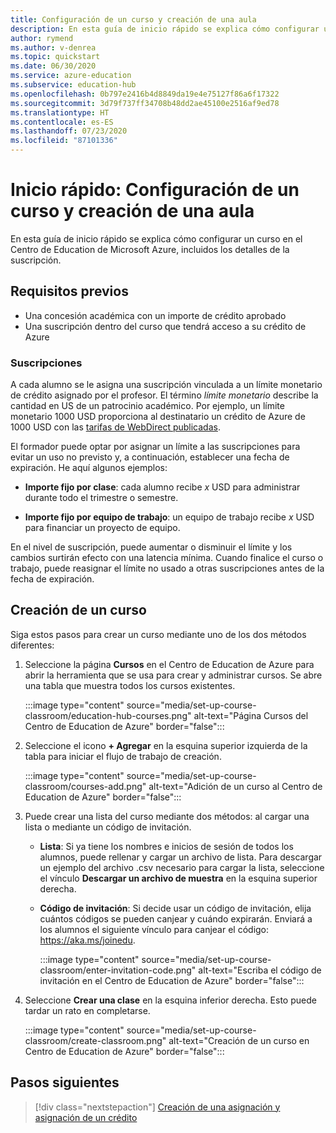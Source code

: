 ```yaml
---
title: Configuración de un curso y creación de una aula
description: En esta guía de inicio rápido se explica cómo configurar un curso en el Centro de Education de Azure.
author: rymend
ms.author: v-denrea
ms.topic: quickstart
ms.date: 06/30/2020
ms.service: azure-education
ms.subservice: education-hub
ms.openlocfilehash: 0b797e2416b4d8849da19e4e75127f86a6f17322
ms.sourcegitcommit: 3d79f737ff34708b48dd2ae45100e2516af9ed78
ms.translationtype: HT
ms.contentlocale: es-ES
ms.lasthandoff: 07/23/2020
ms.locfileid: "87101336"
---
```

# <a name="quickstart-set-up-a-course-and-create-a-classroom"></a>Inicio rápido: Configuración de un curso y creación de una aula

En esta guía de inicio rápido se explica cómo configurar un curso en el Centro de Education de Microsoft Azure, incluidos los detalles de la suscripción.

## <a name="prerequisites"></a>Requisitos previos

- Una concesión académica con un importe de crédito aprobado
- Una suscripción dentro del curso que tendrá acceso a su crédito de Azure

### <a name="subscriptions"></a>Suscripciones

A cada alumno se le asigna una suscripción vinculada a un límite monetario de crédito asignado por el profesor. El término *límite monetario* describe la cantidad en US de un patrocinio académico. Por ejemplo, un límite monetario 1000 USD proporciona al destinatario un crédito de Azure de 1000 USD con las [tarifas de WebDirect publicadas](https://azure.microsoft.com/pricing/calculator/).

El formador puede optar por asignar un límite a las suscripciones para evitar un uso no previsto y, a continuación, establecer una fecha de expiración. He aquí algunos ejemplos:

- **Importe fijo por clase**: cada alumno recibe *x* USD para administrar durante todo el trimestre o semestre.

- **Importe fijo por equipo de trabajo**: un equipo de trabajo recibe *x* USD para financiar un proyecto de equipo.

En el nivel de suscripción, puede aumentar o disminuir el límite y los cambios surtirán efecto con una latencia mínima. Cuando finalice el curso o trabajo, puede reasignar el límite no usado a otras suscripciones antes de la fecha de expiración.

## <a name="create-a-course-and-classroom"></a>Creación de un curso

Siga estos pasos para crear un curso mediante uno de los dos métodos diferentes:

1. Seleccione la página **Cursos** en el Centro de Education de Azure para abrir la herramienta que se usa para crear y administrar cursos. Se abre una tabla que muestra todos los cursos existentes.

    :::image type="content" source="media/set-up-course-classroom/education-hub-courses.png" alt-text="Página Cursos del Centro de Education de Azure" border="false":::

1. Seleccione el icono **+ Agregar** en la esquina superior izquierda de la tabla para iniciar el flujo de trabajo de creación.

    :::image type="content" source="media/set-up-course-classroom/courses-add.png" alt-text="Adición de un curso al Centro de Education de Azure" border="false":::

1. Puede crear una lista del curso mediante dos métodos: al cargar una lista o mediante un código de invitación.
    - **Lista**: Si ya tiene los nombres e inicios de sesión de todos los alumnos, puede rellenar y cargar un archivo de lista. Para descargar un ejemplo del archivo .csv necesario para cargar la lista, seleccione el vínculo **Descargar un archivo de muestra** en la esquina superior derecha.
    - **Código de invitación**: Si decide usar un código de invitación, elija cuántos códigos se pueden canjear y cuándo expirarán. Enviará a los alumnos el siguiente vínculo para canjear el código: https://aka.ms/joinedu.

      :::image type="content" source="media/set-up-course-classroom/enter-invitation-code.png" alt-text="Escriba el código de invitación en el Centro de Education de Azure" border="false":::

1. Seleccione **Crear una clase** en la esquina inferior derecha. Esto puede tardar un rato en completarse.

   :::image type="content" source="media/set-up-course-classroom/create-classroom.png" alt-text="Creación de un curso en Centro de Education de Azure" border="false":::

## <a name="next-steps"></a>Pasos siguientes

> [!div class="nextstepaction"]
> [Creación de una asignación y asignación de un crédito](create-assignment-allocate-credit.md)
